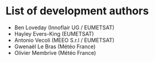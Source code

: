 # List of development authors
* Ben Loveday (Innoflair UG / EUMETSAT)
* Hayley Evers-King (EUMETSAT)
* Antonio Vecoli (MEEO S.r.l / EUMETSAT)
* Gwenaël Le Bras (Météo France)
* Olivier Membrive (Météo France)
